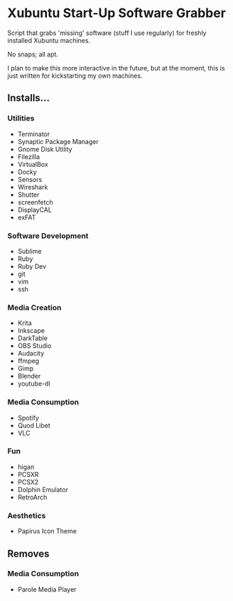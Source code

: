 # Xubuntu Start-Up Software Grabber

Script that grabs 'missing' software (stuff I use regularly) for freshly installed Xubuntu machines.

No snaps; all apt. 

I plan to make this more interactive in the future, but at the moment, this is just written for kickstarting my own machines.

## Installs...

### Utilities
- Terminator
- Synaptic Package Manager
- Gnome Disk Utility
- Filezilla
- VirtualBox
- Docky
- Sensors
- Wireshark
- Shutter
- screenfetch
- DisplayCAL
- exFAT

### Software Development
- Sublime
- Ruby
- Ruby Dev
- git
- vim
- ssh

### Media Creation
- Krita
- Inkscape
- DarkTable
- OBS Studio
- Audacity
- ffmpeg
- Gimp
- Blender
- youtube-dl

### Media Consumption
- Spotify
- Quod Libet
- VLC

### Fun
- higan
- PCSXR
- PCSX2
- Dolphin Emulator
- RetroArch

### Aesthetics
- Papirus Icon Theme

## Removes

### Media Consumption
- Parole Media Player